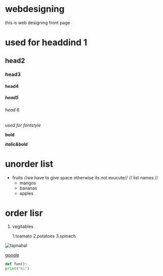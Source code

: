# webdesigning
this is web designing front page
# used for headdind 1
## head2
### head3
#### head4
##### head5
###### head 6

*used for fontstyle*

**bold**

***italic&bold***

# unorder list  
* fruits    //we have to give space otherwise its not exucute//  // list names //
  * mangos
  * bananas
  * apples

# order lisr
1. vegitables

      1.toamato
      2.potatoes
      3.spinach


![tajmahal](https://lp-cms-production.imgix.net/2020-11/GettyRF_494057771.jpg) 



[google](https://www.google.com)

~~~python
def fun():
print("hi")
~~~
